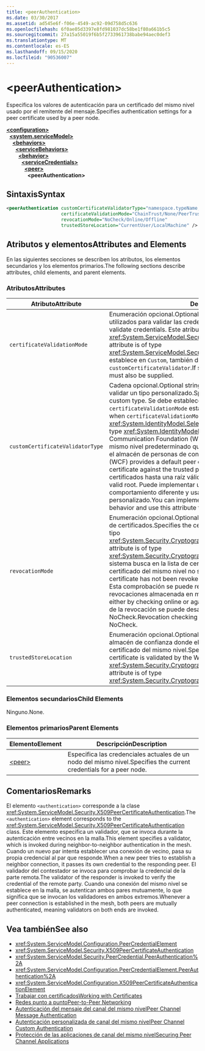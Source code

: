 ```yaml
---
title: <peerAuthentication>
ms.date: 03/30/2017
ms.assetid: ad545e6f-f06e-4549-ac92-09d758d5c636
ms.openlocfilehash: 6f0ae05d3397e8fd981037dc58be1f80a661b5c5
ms.sourcegitcommit: 27a15a55019f6b5f2733961738babe94aec0def3
ms.translationtype: MT
ms.contentlocale: es-ES
ms.lasthandoff: 09/15/2020
ms.locfileid: "90536007"
---
```

# \<peerAuthentication>
<span data-ttu-id="e3456-101">Especifica los valores de autenticación para un certificado del mismo nivel usado por el remitente del mensaje.</span><span class="sxs-lookup"><span data-stu-id="e3456-101">Specifies authentication settings for a peer certificate used by a peer node.</span></span>  
  
[**\<configuration>**](../configuration-element.md)\
&nbsp;&nbsp;[**\<system.serviceModel>**](system-servicemodel.md)\
&nbsp;&nbsp;&nbsp;&nbsp;[**\<behaviors>**](behaviors.md)\
&nbsp;&nbsp;&nbsp;&nbsp;&nbsp;&nbsp;[**\<serviceBehaviors>**](servicebehaviors.md)\
&nbsp;&nbsp;&nbsp;&nbsp;&nbsp;&nbsp;&nbsp;&nbsp;[**\<behavior>**](behavior-of-servicebehaviors.md)\
&nbsp;&nbsp;&nbsp;&nbsp;&nbsp;&nbsp;&nbsp;&nbsp;&nbsp;&nbsp;[**\<serviceCredentials>**](servicecredentials.md)\
&nbsp;&nbsp;&nbsp;&nbsp;&nbsp;&nbsp;&nbsp;&nbsp;&nbsp;&nbsp;&nbsp;&nbsp;[**\<peer>**](peer-of-servicecredentials.md)\
&nbsp;&nbsp;&nbsp;&nbsp;&nbsp;&nbsp;&nbsp;&nbsp;&nbsp;&nbsp;&nbsp;&nbsp;&nbsp;&nbsp;**\<peerAuthentication>**  
  
## <a name="syntax"></a><span data-ttu-id="e3456-102">Sintaxis</span><span class="sxs-lookup"><span data-stu-id="e3456-102">Syntax</span></span>  
  
```xml  
<peerAuthentication customCertificateValidatorType="namespace.typeName, [,AssemblyName] [,Version=version number] [,Culture=culture] [,PublicKeyToken=token]"
                    certificateValidationMode="ChainTrust/None/PeerTrust/PeerOrChainTrust/Custom"
                    revocationMode="NoCheck/Online/Offline"
                    trustedStoreLocation="CurrentUser/LocalMachine" />
```  
  
## <a name="attributes-and-elements"></a><span data-ttu-id="e3456-103">Atributos y elementos</span><span class="sxs-lookup"><span data-stu-id="e3456-103">Attributes and Elements</span></span>  
 <span data-ttu-id="e3456-104">En las siguientes secciones se describen los atributos, los elementos secundarios y los elementos primarios.</span><span class="sxs-lookup"><span data-stu-id="e3456-104">The following sections describe attributes, child elements, and parent elements.</span></span>  
  
### <a name="attributes"></a><span data-ttu-id="e3456-105">Atributos</span><span class="sxs-lookup"><span data-stu-id="e3456-105">Attributes</span></span>  
  
|<span data-ttu-id="e3456-106">Atributo</span><span class="sxs-lookup"><span data-stu-id="e3456-106">Attribute</span></span>|<span data-ttu-id="e3456-107">Descripción</span><span class="sxs-lookup"><span data-stu-id="e3456-107">Description</span></span>|  
|---------------|-----------------|  
|`certificateValidationMode`|<span data-ttu-id="e3456-108">Enumeración opcional.</span><span class="sxs-lookup"><span data-stu-id="e3456-108">Optional enumeration.</span></span> <span data-ttu-id="e3456-109">Especifica uno de los tres modos utilizados para validar las credenciales.</span><span class="sxs-lookup"><span data-stu-id="e3456-109">Specifies one of three modes used to validate credentials.</span></span> <span data-ttu-id="e3456-110">Este atributo es del tipo <xref:System.ServiceModel.Security.X509CertificateValidationMode>.</span><span class="sxs-lookup"><span data-stu-id="e3456-110">This attribute is of type <xref:System.ServiceModel.Security.X509CertificateValidationMode>.</span></span> <span data-ttu-id="e3456-111">Si se establece en `Custom`, también debe proporcionarse un `customCertificateValidator`.</span><span class="sxs-lookup"><span data-stu-id="e3456-111">If set to `Custom`, then a `customCertificateValidator` must also be supplied.</span></span>|  
|`customCertificateValidatorType`|<span data-ttu-id="e3456-112">Cadena opcional.</span><span class="sxs-lookup"><span data-stu-id="e3456-112">Optional string.</span></span> <span data-ttu-id="e3456-113">Especifica un tipo y ensamblado utilizados para validar un tipo personalizado.</span><span class="sxs-lookup"><span data-stu-id="e3456-113">Specifies a type and assembly used to validate a custom type.</span></span> <span data-ttu-id="e3456-114">Se debe establecer este atributo cuando `certificateValidationMode` está establecido en `Custom`.</span><span class="sxs-lookup"><span data-stu-id="e3456-114">This attribute must be set when `certificateValidationMode` is set to `Custom`.</span></span> <span data-ttu-id="e3456-115">Este atributo es del tipo <xref:System.IdentityModel.Selectors.X509CertificateValidator>.</span><span class="sxs-lookup"><span data-stu-id="e3456-115">This attribute is of type <xref:System.IdentityModel.Selectors.X509CertificateValidator>.</span></span> <span data-ttu-id="e3456-116">Windows Communication Foundation (WCF) proporciona un validador de certificado del mismo nivel predeterminado que comprueba el certificado del mismo nivel con el almacén de personas de confianza.</span><span class="sxs-lookup"><span data-stu-id="e3456-116">Windows Communication Foundation (WCF) provides a default peer certificate validator that verifies the peer certificate against the trusted people store.</span></span> <span data-ttu-id="e3456-117">También comprueba las cadenas de certificados hasta una raíz válida.</span><span class="sxs-lookup"><span data-stu-id="e3456-117">It also verifies that the certificate chains up to a valid root.</span></span> <span data-ttu-id="e3456-118">Puede implementar un validador personalizado para especificar un comportamiento diferente y usar este atributo para señalar al validador personalizado.</span><span class="sxs-lookup"><span data-stu-id="e3456-118">You can implement a custom validator to specify a different behavior and use this attribute to point to the custom validator.</span></span>|  
|`revocationMode`|<span data-ttu-id="e3456-119">Enumeración opcional.</span><span class="sxs-lookup"><span data-stu-id="e3456-119">Optional enumeration.</span></span> <span data-ttu-id="e3456-120">Especifica el modo de revocación de certificados.</span><span class="sxs-lookup"><span data-stu-id="e3456-120">Specifies the certificate revocation mode.</span></span> <span data-ttu-id="e3456-121">Este atributo es del tipo <xref:System.Security.Cryptography.X509Certificates.X509RevocationMode>.</span><span class="sxs-lookup"><span data-stu-id="e3456-121">This attribute is of type <xref:System.Security.Cryptography.X509Certificates.X509RevocationMode>.</span></span> <span data-ttu-id="e3456-122">El sistema busca en la lista de certificados revocados y comprueba que el certificado del mismo nivel no se ha revocado.</span><span class="sxs-lookup"><span data-stu-id="e3456-122">The system verifies that the peer certificate has not been revoked by looking it up in the revoked certificate list.</span></span> <span data-ttu-id="e3456-123">Esta comprobación se puede realizar tanto en línea como con una lista de revocaciones almacenada en memoria caché.</span><span class="sxs-lookup"><span data-stu-id="e3456-123">This check can be performed either by checking online or against a cached revocation list.</span></span> <span data-ttu-id="e3456-124">La comprobación de la revocación se puede desactivar estableciendo esta atributo en NoCheck.</span><span class="sxs-lookup"><span data-stu-id="e3456-124">Revocation checking can be turned off by setting this attribute to NoCheck.</span></span>|  
|`trustedStoreLocation`|<span data-ttu-id="e3456-125">Enumeración opcional.</span><span class="sxs-lookup"><span data-stu-id="e3456-125">Optional enumeration.</span></span> <span data-ttu-id="e3456-126">Especifica la ubicación del almacén de confianza donde el sistema de seguridad de WCF valida el certificado del mismo nivel.</span><span class="sxs-lookup"><span data-stu-id="e3456-126">Specifies the trusted store location where the peer certificate is validated by the WCF security system.</span></span> <span data-ttu-id="e3456-127">Este atributo es del tipo <xref:System.Security.Cryptography.X509Certificates.StoreLocation>.</span><span class="sxs-lookup"><span data-stu-id="e3456-127">This attribute is of type <xref:System.Security.Cryptography.X509Certificates.StoreLocation>.</span></span>|  
  
### <a name="child-elements"></a><span data-ttu-id="e3456-128">Elementos secundarios</span><span class="sxs-lookup"><span data-stu-id="e3456-128">Child Elements</span></span>  
 <span data-ttu-id="e3456-129">Ninguno.</span><span class="sxs-lookup"><span data-stu-id="e3456-129">None.</span></span>  
  
### <a name="parent-elements"></a><span data-ttu-id="e3456-130">Elementos primarios</span><span class="sxs-lookup"><span data-stu-id="e3456-130">Parent Elements</span></span>  
  
|<span data-ttu-id="e3456-131">Elemento</span><span class="sxs-lookup"><span data-stu-id="e3456-131">Element</span></span>|<span data-ttu-id="e3456-132">Descripción</span><span class="sxs-lookup"><span data-stu-id="e3456-132">Description</span></span>|  
|-------------|-----------------|  
|[\<peer>](peer-of-servicecredentials.md)|<span data-ttu-id="e3456-133">Especifica las credenciales actuales de un nodo del mismo nivel.</span><span class="sxs-lookup"><span data-stu-id="e3456-133">Specifies the current credentials for a peer node.</span></span>|  
  
## <a name="remarks"></a><span data-ttu-id="e3456-134">Comentarios</span><span class="sxs-lookup"><span data-stu-id="e3456-134">Remarks</span></span>  
 <span data-ttu-id="e3456-135">El elemento `<authentication>` corresponde a la clase <xref:System.ServiceModel.Security.X509PeerCertificateAuthentication>.</span><span class="sxs-lookup"><span data-stu-id="e3456-135">The `<authentication>` element corresponds to the <xref:System.ServiceModel.Security.X509PeerCertificateAuthentication> class.</span></span> <span data-ttu-id="e3456-136">Este elemento especifica un validador, que se invoca durante la autenticación entre vecinos en la malla.</span><span class="sxs-lookup"><span data-stu-id="e3456-136">This element specifies a validator, which is invoked during neighbor-to-neighbor authentication in the mesh.</span></span> <span data-ttu-id="e3456-137">Cuando un nuevo par intenta establecer una conexión de vecino, pasa su propia credencial al par que responde.</span><span class="sxs-lookup"><span data-stu-id="e3456-137">When a new peer tries to establish a neighbor connection, it passes its own credential to the responding peer.</span></span> <span data-ttu-id="e3456-138">El validador del contestador se invoca para comprobar la credencial de la parte remota.</span><span class="sxs-lookup"><span data-stu-id="e3456-138">The validator of the responder is invoked to verify the credential of the remote party.</span></span> <span data-ttu-id="e3456-139">Cuando una conexión del mismo nivel se establece en la malla, se autentican ambos pares mutuamente, lo que significa que se invocan los validadores en ambos extremos.</span><span class="sxs-lookup"><span data-stu-id="e3456-139">Whenever a peer connection is established in the mesh, both peers are mutually authenticated, meaning validators on both ends are invoked.</span></span>  
  
## <a name="see-also"></a><span data-ttu-id="e3456-140">Vea también</span><span class="sxs-lookup"><span data-stu-id="e3456-140">See also</span></span>

- <xref:System.ServiceModel.Configuration.PeerCredentialElement>
- <xref:System.ServiceModel.Security.X509PeerCertificateAuthentication>
- <xref:System.ServiceModel.Security.PeerCredential.PeerAuthentication%2A>
- <xref:System.ServiceModel.Configuration.PeerCredentialElement.PeerAuthentication%2A>
- <xref:System.ServiceModel.Configuration.X509PeerCertificateAuthenticationElement>
- [<span data-ttu-id="e3456-141">Trabajar con certificados</span><span class="sxs-lookup"><span data-stu-id="e3456-141">Working with Certificates</span></span>](../../../wcf/feature-details/working-with-certificates.md)
- [<span data-ttu-id="e3456-142">Redes punto a punto</span><span class="sxs-lookup"><span data-stu-id="e3456-142">Peer-to-Peer Networking</span></span>](../../../wcf/feature-details/peer-to-peer-networking.md)
- <span data-ttu-id="e3456-143">[Autenticación del mensaje del canal del mismo nivel](/previous-versions/dotnet/netframework-3.5/aa967730(v=vs.90))</span><span class="sxs-lookup"><span data-stu-id="e3456-143">[Peer Channel Message Authentication](/previous-versions/dotnet/netframework-3.5/aa967730(v=vs.90))</span></span>
- <span data-ttu-id="e3456-144">[Autenticación personalizada de canal del mismo nivel](/previous-versions/dotnet/netframework-3.5/ms751447(v=vs.90))</span><span class="sxs-lookup"><span data-stu-id="e3456-144">[Peer Channel Custom Authentication](/previous-versions/dotnet/netframework-3.5/ms751447(v=vs.90))</span></span>
- [<span data-ttu-id="e3456-145">Protección de las aplicaciones de canal del mismo nivel</span><span class="sxs-lookup"><span data-stu-id="e3456-145">Securing Peer Channel Applications</span></span>](../../../wcf/feature-details/securing-peer-channel-applications.md)
